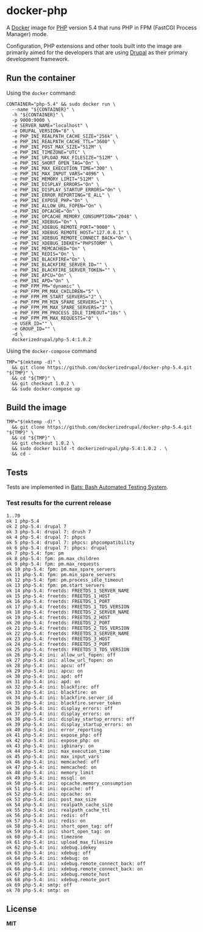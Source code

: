 # docker-php

A [Docker](https://docker.com/) image for [PHP](http://php.net/) version 5.4 that runs PHP in FPM (FastCGI Process Manager) mode.

Configuration, PHP extensions and other tools built into the image are primarily aimed for the developers that are using [Drupal](https://www.drupal.org/) as their primary development framework.

## Run the container

Using the `docker` command:

    CONTAINER="php-5.4" && sudo docker run \
      --name "${CONTAINER}" \
      -h "${CONTAINER}" \
      -p 9000:9000 \
      -e SERVER_NAME="localhost" \
      -e DRUPAL_VERSION="8" \
      -e PHP_INI_REALPATH_CACHE_SIZE="256k" \
      -e PHP_INI_REALPATH_CACHE_TTL="3600" \
      -e PHP_INI_POST_MAX_SIZE="512M" \
      -e PHP_INI_TIMEZONE="UTC" \
      -e PHP_INI_UPLOAD_MAX_FILESIZE="512M" \
      -e PHP_INI_SHORT_OPEN_TAG="On" \
      -e PHP_INI_MAX_EXECUTION_TIME="300" \
      -e PHP_INI_MAX_INPUT_VARS="4096" \
      -e PHP_INI_MEMORY_LIMIT="512M" \
      -e PHP_INI_DISPLAY_ERRORS="On" \
      -e PHP_INI_DISPLAY_STARTUP_ERRORS="On" \
      -e PHP_INI_ERROR_REPORTING="E_ALL" \
      -e PHP_INI_EXPOSE_PHP="On" \
      -e PHP_INI_ALLOW_URL_FOPEN="On" \
      -e PHP_INI_OPCACHE="On" \
      -e PHP_INI_OPCACHE_MEMORY_CONSUMPTION="2048" \
      -e PHP_INI_XDEBUG="On" \
      -e PHP_INI_XDEBUG_REMOTE_PORT="9000" \
      -e PHP_INI_XDEBUG_REMOTE_HOST="127.0.0.1" \
      -e PHP_INI_XDEBUG_REMOTE_CONNECT_BACK="On" \
      -e PHP_INI_XDEBUG_IDEKEY="PHPSTORM" \
      -e PHP_INI_MEMCACHED="On" \
      -e PHP_INI_REDIS="On" \
      -e PHP_INI_BLACKFIRE="On" \
      -e PHP_INI_BLACKFIRE_SERVER_ID="" \
      -e PHP_INI_BLACKFIRE_SERVER_TOKEN="" \
      -e PHP_INI_APCU="On" \
      -e PHP_INI_APD="On" \
      -e PHP_FPM_PM="dynamic" \
      -e PHP_FPM_PM_MAX_CHILDREN="5" \
      -e PHP_FPM_PM_START_SERVERS="2" \
      -e PHP_FPM_PM_MIN_SPARE_SERVERS="1" \
      -e PHP_FPM_PM_MAX_SPARE_SERVERS="3" \
      -e PHP_FPM_PM_PROCESS_IDLE_TIMEOUT="10s" \
      -e PHP_FPM_PM_MAX_REQUESTS="0" \
      -e USER_ID="" \
      -e GROUP_ID="" \
      -d \
      dockerizedrupal/php-5.4:1.0.2

Using the `docker-compose` command

    TMP="$(mktemp -d)" \
      && git clone https://github.com/dockerizedrupal/docker-php-5.4.git "${TMP}" \
      && cd "${TMP}" \
      && git checkout 1.0.2 \
      && sudo docker-compose up

## Build the image

    TMP="$(mktemp -d)" \
      && git clone https://github.com/dockerizedrupal/docker-php-5.4.git "${TMP}" \
      && cd "${TMP}" \
      && git checkout 1.0.2 \
      && sudo docker build -t dockerizedrupal/php-5.4:1.0.2 . \
      && cd -

## Tests

Tests are implemented in [Bats: Bash Automated Testing System](https://github.com/sstephenson/bats).

### Test results for the current release

    1..70
    ok 1 php-5.4
    ok 2 php-5.4: drupal 7
    ok 3 php-5.4: drupal 7: drush 7
    ok 4 php-5.4: drupal 7: phpcs
    ok 5 php-5.4: drupal 7: phpcs: phpcompatibility
    ok 6 php-5.4: drupal 7: phpcs: drupal
    ok 7 php-5.4: fpm: pm
    ok 8 php-5.4: fpm: pm.max_children
    ok 9 php-5.4: fpm: pm.max_requests
    ok 10 php-5.4: fpm: pm.max_spare_servers
    ok 11 php-5.4: fpm: pm.min_spare_servers
    ok 12 php-5.4: fpm: pm.process_idle_timeout
    ok 13 php-5.4: fpm: pm.start_servers
    ok 14 php-5.4: freetds: FREETDS_1_SERVER_NAME
    ok 15 php-5.4: freetds: FREETDS_1_HOST
    ok 16 php-5.4: freetds: FREETDS_1_PORT
    ok 17 php-5.4: freetds: FREETDS_1_TDS_VERSION
    ok 18 php-5.4: freetds: FREETDS_2_SERVER_NAME
    ok 19 php-5.4: freetds: FREETDS_2_HOST
    ok 20 php-5.4: freetds: FREETDS_2_PORT
    ok 21 php-5.4: freetds: FREETDS_2_TDS_VERSION
    ok 22 php-5.4: freetds: FREETDS_3_SERVER_NAME
    ok 23 php-5.4: freetds: FREETDS_3_HOST
    ok 24 php-5.4: freetds: FREETDS_3_PORT
    ok 25 php-5.4: freetds: FREETDS_3_TDS_VERSION
    ok 26 php-5.4: ini: allow_url_fopen: off
    ok 27 php-5.4: ini: allow_url_fopen: on
    ok 28 php-5.4: ini: apcu: off
    ok 29 php-5.4: ini: apcu: on
    ok 30 php-5.4: ini: apd: off
    ok 31 php-5.4: ini: apd: on
    ok 32 php-5.4: ini: blackfire: off
    ok 33 php-5.4: ini: blackfire: on
    ok 34 php-5.4: ini: blackfire.server_id
    ok 35 php-5.4: ini: blackfire.server_token
    ok 36 php-5.4: ini: display_errors: off
    ok 37 php-5.4: ini: display_errors: on
    ok 38 php-5.4: ini: display_startup_errors: off
    ok 39 php-5.4: ini: display_startup_errors: on
    ok 40 php-5.4: ini: error_reporting
    ok 41 php-5.4: ini: expose_php: off
    ok 42 php-5.4: ini: expose_php: on
    ok 43 php-5.4: ini: igbinary: on
    ok 44 php-5.4: ini: max_execution_time
    ok 45 php-5.4: ini: max_input_vars
    ok 46 php-5.4: ini: memcached: off
    ok 47 php-5.4: ini: memcached: on
    ok 48 php-5.4: ini: memory_limit
    ok 49 php-5.4: ini: mssql: on
    ok 50 php-5.4: ini: opcache.memory_consumption
    ok 51 php-5.4: ini: opcache: off
    ok 52 php-5.4: ini: opcache: on
    ok 53 php-5.4: ini: post_max_size
    ok 54 php-5.4: ini: realpath_cache_size
    ok 55 php-5.4: ini: realpath_cache_ttl
    ok 56 php-5.4: ini: redis: off
    ok 57 php-5.4: ini: redis: on
    ok 58 php-5.4: ini: short_open_tag: off
    ok 59 php-5.4: ini: short_open_tag: on
    ok 60 php-5.4: ini: timezone
    ok 61 php-5.4: ini: upload_max_filesize
    ok 62 php-5.4: ini: xdebug.idekey
    ok 63 php-5.4: ini: xdebug: off
    ok 64 php-5.4: ini: xdebug: on
    ok 65 php-5.4: ini: xdebug.remote_connect_back: off
    ok 66 php-5.4: ini: xdebug.remote_connect_back: on
    ok 67 php-5.4: ini: xdebug.remote_host
    ok 68 php-5.4: ini: xdebug.remote_port
    ok 69 php-5.4: smtp: off
    ok 70 php-5.4: smtp: on

## License

**MIT**

